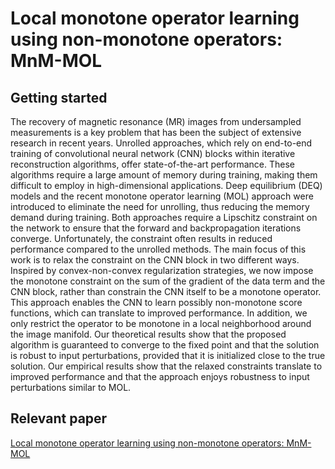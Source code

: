 # Local monotone operator learning using non-monotone operators: MnM-MOL


## Getting started

The recovery of magnetic resonance (MR) images from undersampled measurements is a key problem that has been the subject of extensive research in recent years. Unrolled approaches, which rely on end-to-end training of convolutional neural network (CNN) blocks within iterative reconstruction algorithms, offer state-of-the-art performance. These algorithms require a large amount of memory during training, making them difficult to employ in high-dimensional applications. Deep equilibrium (DEQ) models and the recent monotone operator learning (MOL) approach were introduced to eliminate the need for unrolling, thus reducing the memory demand during training. Both approaches require a Lipschitz constraint on the network to ensure that the forward and backpropagation iterations converge. Unfortunately, the constraint often results in reduced performance compared to the unrolled methods. The main focus of this work is to relax the constraint on the CNN block in two different ways. Inspired by convex-non-convex regularization strategies, we now impose the monotone constraint on the sum of the gradient of the data term and the CNN block, rather than constrain the CNN itself to be a monotone operator. This approach enables the CNN to learn possibly non-monotone score functions, which can translate to improved performance.  In addition, we only restrict the operator to be monotone in a local neighborhood around the image manifold. Our theoretical results show that the proposed algorithm is guaranteed to converge to the fixed point and that the solution is robust to input perturbations, provided that it is initialized close to the true solution. Our empirical results show that the relaxed constraints translate to improved performance and that the approach enjoys robustness to input perturbations similar to MOL.


## Relevant paper

[Local monotone operator learning using non-monotone operators: MnM-MOL](https://arxiv.org/abs/2312.00386)

